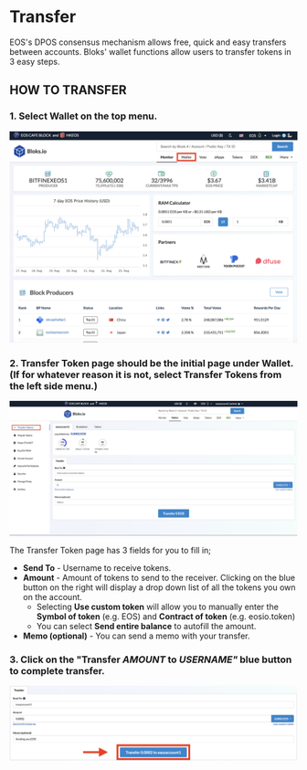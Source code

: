 # Transfer

EOS's DPOS consensus mechanism allows free, quick and easy transfers between accounts. Bloks' wallet functions allow users to transfer tokens in 3 easy steps.

## HOW TO TRANSFER

### 1. Select **Wallet** on the top menu.

![](../.gitbook/assets/image%20%28125%29.png)

### 2. Transfer Token page should be the initial page under Wallet. \(If for whatever reason it is not, select **Transfer Tokens** from the left side menu.\)

![](../.gitbook/assets/image%20%281%29.png)

The Transfer Token page has 3 fields for you to fill in;

* **Send To** - Username to receive tokens.
* **Amount** - Amount of tokens to send to the receiver. Clicking on the blue button on the right will display a drop down list of all the tokens you own on the account.
  * Selecting **Use custom token** will allow you to manually enter the **Symbol of token** \(e.g. EOS\) and **Contract of token** \(e.g. eosio.token\)
  * You can select **Send entire balance** to autofill the amount.
* **Memo \(optional\)** - You can send a memo with your transfer. 

### 3. Click on the "Transfer _AMOUNT_ to _USERNAME"_ blue button to complete transfer.

![](../.gitbook/assets/image%20%28120%29.png)




